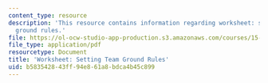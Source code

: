 ```yaml
---
content_type: resource
description: 'This resource contains information regarding worksheet: setting team
  ground rules.'
file: https://ol-ocw-studio-app-production.s3.amazonaws.com/courses/15-279-management-communication-for-undergraduates-fall-2012/b583542843ff94e861a8bdca4b45c899_MIT15_279F12_teamRulesWkst.pdf
file_type: application/pdf
resourcetype: Document
title: 'Worksheet: Setting Team Ground Rules'
uid: b5835428-43ff-94e8-61a8-bdca4b45c899
---
```

